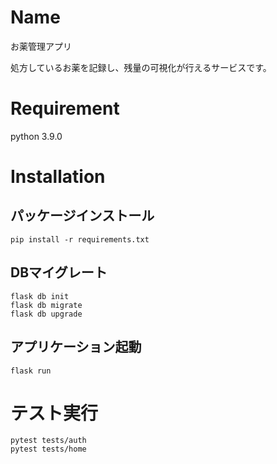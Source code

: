 # Name

お薬管理アプリ

処方しているお薬を記録し、残量の可視化が行えるサービスです。

# Requirement

python 3.9.0

# Installation
## パッケージインストール
```
pip install -r requirements.txt
```
## DBマイグレート
```
flask db init
flask db migrate
flask db upgrade
```

## アプリケーション起動
```
flask run
```

# テスト実行
```
pytest tests/auth
pytest tests/home
```